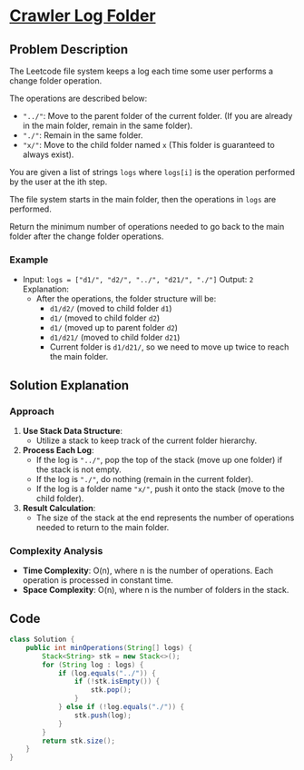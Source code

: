# [Crawler Log Folder](https://leetcode.com/problems/crawler-log-folder/description/?envType=daily-question&envId=2024-07-10)

## Problem Description
The Leetcode file system keeps a log each time some user performs a change folder operation.

The operations are described below:
- `"../"`: Move to the parent folder of the current folder. (If you are already in the main folder, remain in the same folder).
- `"./"`: Remain in the same folder.
- `"x/"`: Move to the child folder named `x` (This folder is guaranteed to always exist).

You are given a list of strings `logs` where `logs[i]` is the operation performed by the user at the ith step.

The file system starts in the main folder, then the operations in `logs` are performed.

Return the minimum number of operations needed to go back to the main folder after the change folder operations.

### Example
- Input: `logs = ["d1/", "d2/", "../", "d21/", "./"]`
  Output: `2`
  Explanation: 
  - After the operations, the folder structure will be:
    - `d1/d2/` (moved to child folder `d1`)
    - `d1/` (moved to child folder `d2`)
    - `d1/` (moved up to parent folder `d2`)
    - `d1/d21/` (moved to child folder `d21`)
    - Current folder is `d1/d21/`, so we need to move up twice to reach the main folder.

## Solution Explanation

### Approach
1. **Use Stack Data Structure**:
   - Utilize a stack to keep track of the current folder hierarchy.
2. **Process Each Log**:
   - If the log is `"../"`, pop the top of the stack (move up one folder) if the stack is not empty.
   - If the log is `"./"`, do nothing (remain in the current folder).
   - If the log is a folder name `"x/"`, push it onto the stack (move to the child folder).
3. **Result Calculation**:
   - The size of the stack at the end represents the number of operations needed to return to the main folder.

### Complexity Analysis
- **Time Complexity**: O(n), where n is the number of operations. Each operation is processed in constant time.
- **Space Complexity**: O(n), where n is the number of folders in the stack.

## Code
```java
class Solution {
    public int minOperations(String[] logs) {
        Stack<String> stk = new Stack<>();
        for (String log : logs) {
            if (log.equals("../")) {
                if (!stk.isEmpty()) {
                    stk.pop();
                }
            } else if (!log.equals("./")) {
                stk.push(log);
            }
        }
        return stk.size();
    }
}
